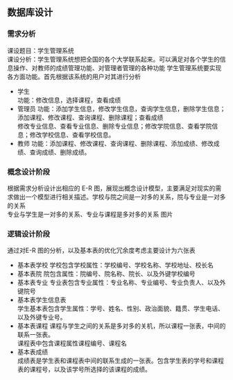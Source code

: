 ## 数据库设计
### 需求分析
课设题目：学生管理系统                  
课设分析：学生管理系统想把全国的各个大学联系起来。可以满足对各个学生的信息操作、对教师的成绩管理功能、对管理者管理的各种功能
学生管理系统要实现各方面功能。首先根据该系统的用户对其进行分析 
* 学生          
  功能：修改信息，选择课程，查看成绩
* 管理员
  功能：添加学生信息，修改学生信息，查询学生信息，删除学生信息；添加课程、修改课程、查询课程、删除课程；查看成绩        
        修改专业信息、查看专业信息、删除专业信息；修改学院信息、查看学院信息；修改学校信息、查看学校信息。
* 教师
  功能：添加课程、修改课程、查询课程、删除课程、添加成绩、修改成绩、查询成绩、删除成绩。
  
### 概念设计阶段
根据需求分析设计出相应的 E-R 图，展现出概念设计模型，主要满足对现实的需求做出一个模型进行相关描述。学校与院之间是一对多的关系，院与专业是一对多的关系      
专业与学生是一对多的关系、专业与课程是多对多的关系
图片
### 逻辑设计阶段
通过对E-R 图的分析，以及基本表的优化冗余度考虑主要设计为六张表         
* 基本表学校
  学校包含学校属性：学校编号、学校名称、学校地址、校长名            
* 基本表院
  院包含属性：院编号、院名称、院长、以及外键学校编号           
* 基本表专业
  专业表包含专业属性：专业名称、专业编号、专业负责人、以及外键院号              
* 基本表学生信息表      
  学生基本表包含学生属性：学号、姓名、性别、政治面貌、籍贯、学生电话、以及外键专业号。      
* 基本表课程
  课程与学生之间的关系是多对多的关机，所以课程一张表，中间的联系一张表。              
  课程表中包含课程属性课程编号、课程名            
* 基本表成绩       
  成绩表是学生表和课程表中间的联系生成的一张表。包含学生表的学号和课程表的课程号，以及该学号所选择的该课程的成绩。        
  






